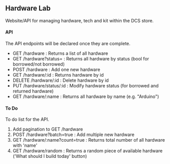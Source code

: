 ## Hardware Lab
Website/API for managing hardware, tech and kit within the DCS store.

#### API
The API endpoints will be declared once they are complete.

 - GET /hardware : Returns a list of all hardware
 - GET /hardware?status= : Returns all hardware by status (bool for borrowed/not borrowed)
 - POST /hardware : Add one new hardware
 - GET /hardware/:id : Returns hardware by id
 - DELETE /hardware/:id : Delete hardware by id
 - PUT /hardware/status/:id : Modify hardware status (for borrowed and returned hardware)
 - GET /hardware/:name : Returns all hardware by name (e.g. "Arduino")

#### To Do
To do list for the API.

1. Add pagination to GET /hardware 
2. POST /hardware?batch=true : Add multiple new hardware
3. GET /hardware/:name?count=true : Returns total number of all hardware with 'name'
4. GET /hardware/random : Returns a random piece of available hardware ('What should I build today' button)


